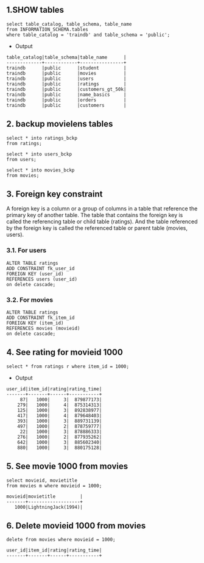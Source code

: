 

## 1.SHOW tables
```
select table_catalog, table_schema, table_name   
from INFORMATION_SCHEMA.tables
where table_catalog = 'traindb' and table_schema = 'public';
```

- Output
```
table_catalog|table_schema|table_name      |
-------------+------------+----------------+
traindb      |public      |student         |
traindb      |public      |movies          |
traindb      |public      |users           |
traindb      |public      |ratings         |
traindb      |public      |customers_gt_50k|
traindb      |public      |name_basics     |
traindb      |public      |orders          |
traindb      |public      |customers       |
```

## 2. backup movielens tables
```
select * into ratings_bckp
from ratings;

select * into users_bckp
from users;

select * into movies_bckp
from movies;
```

## 3. Foreign key constraint
A foreign key is a column or a group of columns in a table that reference the primary key of another table.
The table that contains the foreign key is called the referencing table or child table (ratings). 
And the table referenced by the foreign key is called the referenced table or parent table (movies, users).

### 3.1. For users
```
ALTER TABLE ratings 
ADD CONSTRAINT fk_user_id 
FOREIGN KEY (user_id) 
REFERENCES users (user_id)
on delete cascade;
```

### 3.2. For movies
```
ALTER TABLE ratings 
ADD CONSTRAINT fk_item_id 
FOREIGN KEY (item_id) 
REFERENCES movies (movieid)
on delete cascade;
```

## 4. See rating for movieid 1000
``` 
select * from ratings r where item_id = 1000;
```

- Output
```
user_id|item_id|rating|rating_time|
-------+-------+------+-----------+
     87|   1000|     3|  879877173|
    279|   1000|     4|  875314313|
    125|   1000|     3|  892838977|
    417|   1000|     4|  879648403|
    393|   1000|     3|  889731139|
    497|   1000|     2|  878759777|
     22|   1000|     3|  878886333|
    276|   1000|     2|  877935262|
    642|   1000|     3|  885602340|
    880|   1000|     3|  880175128|
```

## 5. See movie 1000 from movies
```
select movieid, movietitle 
from movies m where movieid = 1000;

movieid|movietitle         |
-------+-------------------+
   1000|LightningJack(1994)|
```

## 6. Delete movieid 1000 from movies
```
delete from movies where movieid = 1000;

user_id|item_id|rating|rating_time|
-------+-------+------+-----------+
```